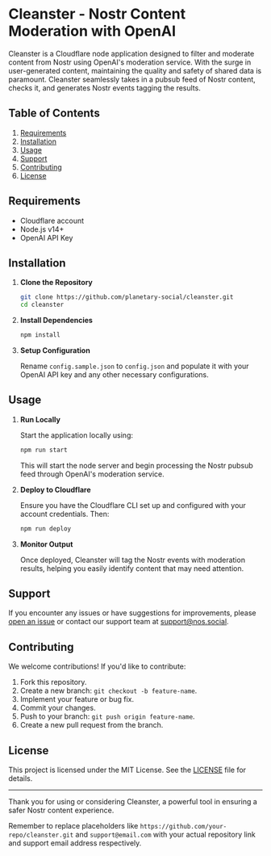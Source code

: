 # Cleanster - Nostr Content Moderation with OpenAI

Cleanster is a Cloudflare node application designed to filter and moderate content from Nostr using OpenAI's moderation service. With the surge in user-generated content, maintaining the quality and safety of shared data is paramount. Cleanster seamlessly takes in a pubsub feed of Nostr content, checks it, and generates Nostr events tagging the results.

## Table of Contents

1. [Requirements](#requirements)
2. [Installation](#installation)
3. [Usage](#usage)
4. [Support](#support)
5. [Contributing](#contributing)
6. [License](#license)

## Requirements

- Cloudflare account
- Node.js v14+
- OpenAI API Key

## Installation

1. **Clone the Repository**

   ```bash
   git clone https://github.com/planetary-social/cleanster.git
   cd cleanster
   ```

2. **Install Dependencies**

   ```bash
   npm install
   ```

3. **Setup Configuration**

   Rename `config.sample.json` to `config.json` and populate it with your OpenAI API key and any other necessary configurations.

## Usage

1. **Run Locally**

   Start the application locally using:

   ```bash
   npm run start
   ```

   This will start the node server and begin processing the Nostr pubsub feed through OpenAI's moderation service.

2. **Deploy to Cloudflare**

   Ensure you have the Cloudflare CLI set up and configured with your account credentials. Then:

   ```bash
   npm run deploy
   ```

3. **Monitor Output**

   Once deployed, Cleanster will tag the Nostr events with moderation results, helping you easily identify content that may need attention.

## Support

If you encounter any issues or have suggestions for improvements, please [open an issue](https://github.com/your-repo/cleanster/issues) or contact our support team at support@nos.social.

## Contributing

We welcome contributions! If you'd like to contribute:

1. Fork this repository.
2. Create a new branch: `git checkout -b feature-name`.
3. Implement your feature or bug fix.
4. Commit your changes.
5. Push to your branch: `git push origin feature-name`.
6. Create a new pull request from the branch.

## License

This project is licensed under the MIT License. See the [LICENSE](LICENSE) file for details.

---

Thank you for using or considering Cleanster, a powerful tool in ensuring a safer Nostr content experience.

Remember to replace placeholders like `https://github.com/your-repo/cleanster.git` and `support@email.com` with your actual repository link and support email address respectively.
